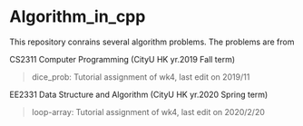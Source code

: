 # Algorithm_in_cpp

This repository conrains several algorithm problems.
The problems are from 

CS2311 Computer Programming (CityU HK yr.2019 Fall term)
>dice_prob: Tutorial assignment of wk4, last edit on 2019/11 

EE2331 Data Structure and Algorithm (CityU HK yr.2020 Spring term)
>loop-array: Tutorial assignment of wk4, last edit on 2020/2/20 
